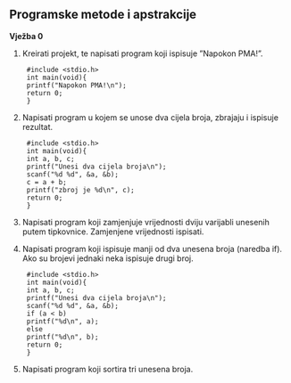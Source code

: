 ## **Programske metode i apstrakcije**
**Vježba 0**

1. Kreirati projekt, te napisati program koji ispisuje ”Napokon PMA!”.

        #include <stdio.h>
        int main(void){
        printf("Napokon PMA!\n");
        return 0;
        }

2. Napisati program u kojem se unose dva cijela broja, zbrajaju i ispisuje rezultat.

        #include <stdio.h>
        int main(void){
        int a, b, c;
        printf("Unesi dva cijela broja\n");
        scanf("%d %d", &a, &b);
        c = a + b;
        printf("zbroj je %d\n", c);
        return 0;
        }

3. Napisati program koji zamjenjuje vrijednosti dviju varijabli unesenih putem tipkovnice. Zamjenjene vrijednosti ispisati.

4. Napisati program koji ispisuje manji od dva unesena broja (naredba if). Ako su brojevi jednaki neka ispisuje drugi broj.

        #include <stdio.h>
        int main(void){
        int a, b, c;
        printf("Unesi dva cijela broja\n");
        scanf("%d %d", &a, &b);
        if (a < b)
        printf("%d\n", a);
        else
        printf("%d\n", b);
        return 0;
        }

5. Napisati program koji sortira tri unesena broja.
